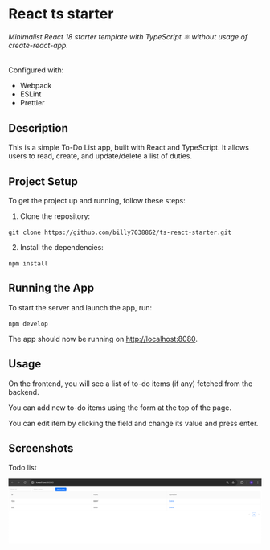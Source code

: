 # React ts starter

###### Minimalist React 18 starter template with TypeScript ⚛ without usage of create-react-app.

Configured with:

-   Webpack
-   ESLint
-   Prettier

## Description

This is a simple To-Do List app, built with React and TypeScript. It allows users to read, create, and update/delete a list of duties.

## Project Setup

To get the project up and running, follow these steps:

1. Clone the repository:

`git clone https://github.com/billy7038862/ts-react-starter.git`

2. Install the dependencies:

`npm install`

## Running the App

To start the server and launch the app, run:

`npm develop`

The app should now be running on [http://localhost:8080](http://localhost:8080).

## Usage

On the frontend, you will see a list of to-do items (if any) fetched from the backend.

You can add new to-do items using the form at the top of the page.

You can edit item by clicking the field and change its value and press enter.

## Screenshots

Todo list

![Todolist_screenshot](./image_2024-03-18_23-05-58.png)
